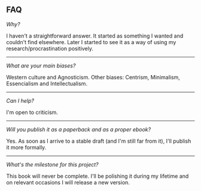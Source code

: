 ## FAQ

*Why?*

I haven't a straightforward answer. It started as something I wanted and couldn't find elsewhere. Later I started to see it as a way of using my research/procrastination positively.

---

*What are your main biases?*

Western culture and Agnosticism. Other biases: Centrism, Minimalism, Essencialism and Intellectualism.

---

*Can I help?*

I'm open to criticism.

---

*Will you publish it as a paperback and as a proper ebook?*

Yes. As soon as I arrive to a stable draft (and I'm still far from it), I'll publish it more formally.

---

*What's the milestone for this project?*

This book will never be complete. I'll be polishing it during my lifetime and on relevant occasions I will release a new version.